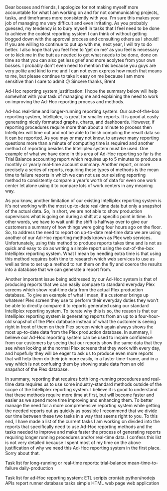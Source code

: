 Dear bosses and friends,
I apologize for not making myself more accountable for what I am working on and for not communicating projects, tasks, and timeframes more consistently with you. I'm sure this makes your job of managing me very difficult and even irritating.  As you probably guessed, my tendency is to bury myself in tasks that I feel need to be done to achieve the coolest reporting system I can think of without getting bogged down with the approval process and consulting others as I should!  If you are willing to continue to put up with me, next year, I will try to do better.  I also hope that you feel free to 'get on me' as you feel is necessary or to kick me in the butt as needed to get what needs to be done,  done on time so that you can also get less grief and more acolytes from your own bosses. I probably don't even need to mention this because you guys are very polite and kind to me and I can not even express how much that means to me, but please continue to take it easy on me because I am more sensitive than I care to admit 😕
Sincere thanks,
Brent

Ad-Hoc reporting system justification:
I hope the summary below will help somewhat with your task of managing me and explaining the need to work on improving the Ad-Hoc reporting process and methods.

Ad-hoc real-time and longer-running reporting system:
Our out-of-the-box reporting system, Intelliplex, is great for smaller reports. It is good at easily generating nicely formatted graphs, charts, and dashboards. However, if reporting procedures require more than about a minute to process then Intelliplex will time out and not be able to finish compiling the result data so it can be reported. As you may or may not know, to answer many reporting questions more than a minute of computing time is required and another method of reporting besides the Intelliplex system must be used. One example of what we have done in this area of Ad-Hoc reporting so far is the Trial Balance accounting report which requires up to 5 minutes to produce a monthly or yearly real-time account summary. Another report, or more precisely a series of reports, requiring these types of methods is the mean time to failure reports in which we can not use our existing reporting method to consistently compare a year's worth of data for even one work center let alone using it to compare lots of work centers in any meaning way.

As you know, another limitation of our existing Intelliplex reporting system is it's not working with the most up-to-date real-time data but only a snapshot of the actual data. So, in short, we are not able to show production supervisors what is going on during a shift at a specific point in time. In other words, we have to wait until the shift is halfway over to give our customers a summary of how things were going four hours ago on the floor. So, to address the need to report on up-to-date real-time data we are using another of our Ad-Hoc reporting methods known as Plex web services.  Unfortunately, using this method to produce reports takes time and is not as quick and easy to do as writing a simple report using the out-of-the-box Intelliplex reporting system. What I mean by needing extra time is that using this method requires both time to research which web services to use as well as time to set up a method to run them on the fly and coerce the results into a database that we can generate a report from.

Another important issue being addressed by our Ad-Hoc system is that of producing reports that we can easily compare to standard everyday Plex screens which show real-time data from the actual Plex production database. To give an example of what I mean, if a customer brings up whatever Plex screen they use to perform their everyday duties they won't be able to directly compare it to reports generated using our standard Intelliplex reporting system. To iterate why this is so, the reason is that our Intelliplex reporting system is generating reports from an up to a four-hour-old snapshot of the Plex database instead of what the customer is seeing right in front of them on their Plex screen which again always shows the most up-to-date data from the Plex production database. In summary, I believe our Ad-Hoc reporting system can be used to inspire confidence from our customers by seeing that our reports show the same data that they see when looking at the normal Plex screens that they work with every day, and hopefully they will be eager to ask us to produce even more reports that will help them do their job more easily, in a faster time-frame, and in a way which is not confusing them by showing stale data from an old snapshot of the Plex database.

In summary, reporting that requires both long-running procedures and real-time data requires us to use some industry-standard methods outside of the scope of the Intelliplex reporting system. I believe it is good to understand that these methods require more time at first, but will become faster and easier as we spend more time improving and enhancing them. To better manage the need for a more comprehensive reporting system while getting the needed reports out as quickly as possible I recommend that we divide our time between these two tasks in a way that seems right to you. To this end, I have made a list of the current tasks I am working on divided into the reports that specifically need to use Ad-Hoc reporting methods and the tasks needed to improve and make faster the process of generating reports requiring longer running procedures and/or real-time data. I confess this list is not very detailed because I spent most of my time on the above justification of why we need this Ad-Hoc reporting system in the first place. Sorry about that.

Task list for long-running or real-time reports:
trial-balance
mean-time-to-failure
daily-production

Task list for ad-Hoc reporting system:
ETL scripts
crontab
python/nodejs APIs
report runner
database tasks
simple HTML web page
web application
